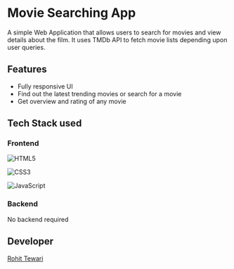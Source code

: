 # Movie Searching App

A simple Web Application that allows users to search for movies and view details about the film. It uses TMDb API to fetch movie lists depending upon user queries.

<!-- ##  Home Page View :

![Screenshot](./images/app_preview.png) -->


## Features
- Fully responsive UI
- Find out the latest trending movies or search for a movie
- Get overview and rating of any movie

## Tech Stack used

### Frontend


![HTML5](https://img.shields.io/badge/html5-%23E34F26.svg?style=for-the-badge&logo=html5&logoColor=white)

![CSS3](https://img.shields.io/badge/css3-%231572B6.svg?style=for-the-badge&logo=css3&logoColor=white)

![JavaScript](https://img.shields.io/badge/javascript-%23323330.svg?style=for-the-badge&logo=javascript&logoColor=%23F7DF1E)


### Backend

No backend required
  
## Developer

[Rohit Tewari](https://www.github.com/rtewari056)
